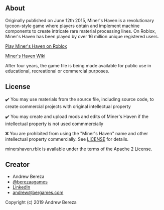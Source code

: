 ## About
Originally published on June 12th 2015, Miner's Haven is a revolutionary tycoon-style game where players obtain and implement machine components to create intricate rare material processing lines. On Roblox, Miner's Haven has been played by over 16 million unique registered users. 

[Play Miner's Haven on Roblox](https://www.roblox.com/games/258258996/Miners-Haven)

[Miner's Haven Wiki](https://minershaven.fandom.com/wiki/Welcome_To_The_Miner%27s_Haven_Wikia!)

After four years, the game file is being made available for public use in educational, recreational or commercial purposes.  

## License 

✔️ You may use materials from the source file, including source code, to create commercial projects with original intellectual property

✔️ You may create and upload mods and edits of Miner's Haven if the intellectual property is not used commmercially

❌ You are prohibited from using the "Miner's Haven" name and other intellectual property commercially. See [LICENSE](LICENSE) for details. 

minershaven.rblx is available under the terms of the Apache 2 License. 
 
## Creator
* Andrew Bereza
* [@berezaagames](https://twitter.com/berezaagames)
* [LinkedIn](https://www.linkedin.com/in/berezaa)
* andrew@bergames.com

Copyright (c) 2019 Andrew Bereza
